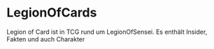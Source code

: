 # LegionOfCards
Legion of Card ist in TCG rund um LegionOfSensei. Es enthält Insider, Fakten und auch Charakter
